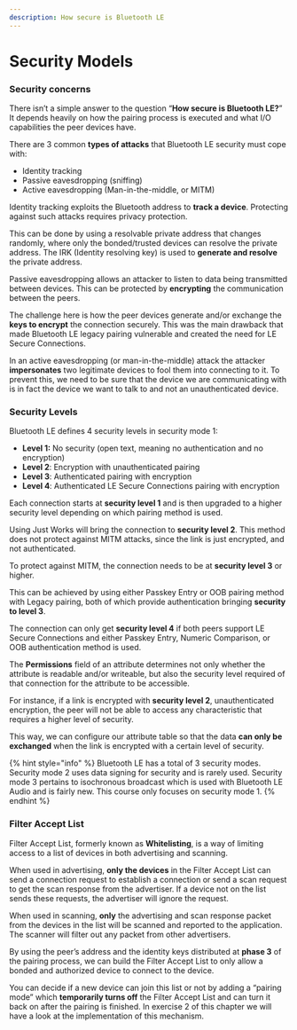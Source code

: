 ```yaml
---
description: How secure is Bluetooth LE
---
```


# Security Models

### Security concerns

There isn’t a simple answer to the question “**How secure is Bluetooth LE?**” It depends heavily on how the pairing process is executed and what I/O capabilities the peer devices have.

There are 3 common **types of attacks** that Bluetooth LE security must cope with:

* Identity tracking
* Passive eavesdropping (sniffing)
* Active eavesdropping (Man-in-the-middle, or MITM)

Identity tracking exploits the Bluetooth address to **track a device**. Protecting against such attacks requires privacy protection.

This can be done by using a resolvable private address that changes randomly, where only the bonded/trusted devices can resolve the private address. The IRK (Identity resolving key) is used to **generate and resolve** the private address.

Passive eavesdropping allows an attacker to listen to data being transmitted between devices. This can be protected by **encrypting** the communication between the peers.

The challenge here is how the peer devices generate and/or exchange the **keys to encrypt** the connection securely. This was the main drawback that made Bluetooth LE legacy pairing vulnerable and created the need for LE Secure Connections.

In an active eavesdropping (or man-in-the-middle) attack the attacker **impersonates** two legitimate devices to fool them into connecting to it. To prevent this, we need to be sure that the device we are communicating with is in fact the device we want to talk to and not an unauthenticated device.

### Security Levels&#x20;

Bluetooth LE defines 4 security levels in security mode 1:

* **Level 1:** No security (open text, meaning no authentication and no encryption)&#x20;
* **Level 2**: Encryption with unauthenticated pairing
* **Level 3**: Authenticated pairing with encryption
* **Level 4**: Authenticated LE Secure Connections pairing with encryption

Each connection starts at **security level 1** and is then upgraded to a higher security level depending on which pairing method is used.

Using Just Works will bring the connection to **security level 2**. This method does not protect against MITM attacks, since the link is just encrypted, and not authenticated.

To protect against MITM, the connection needs to be at **security level 3** or higher.

This can be achieved by using either Passkey Entry or OOB pairing method with Legacy pairing, both of which provide authentication bringing **security to level 3**.

The connection can only get **security level 4** if both peers support LE Secure Connections and either Passkey Entry, Numeric Comparison, or OOB authentication method is used.

The **Permissions** field of an attribute determines not only whether the attribute is readable and/or writeable, but also the security level required of that connection for the attribute to be accessible.

For instance, if a link is encrypted with **security level 2**, unauthenticated encryption, the peer will not be able to access any characteristic that requires a higher level of security.

This way, we can configure our attribute table so that the data **can only be exchanged** when the link is encrypted with a certain level of security.

{% hint style="info" %}
Bluetooth LE has a total of 3 security modes. Security mode 2 uses data signing for security and is rarely used. Security mode 3 pertains to isochronous broadcast which is used with Bluetooth LE Audio and is fairly new. This course only focuses on security mode 1.
{% endhint %}

### Filter Accept List

Filter Accept List, formerly known as **Whitelisting**, is a way of limiting access to a list of devices in both advertising and scanning.

When used in advertising, **only the devices** in the Filter Accept List can send a connection request to establish a connection or send a scan request to get the scan response from the advertiser. If a device not on the list sends these requests, the advertiser will ignore the request.

When used in scanning, **only** the advertising and scan response packet from the devices in the list will be scanned and reported to the application. The scanner will filter out any packet from other advertisers.

By using the peer’s address and the identity keys distributed at **phase 3** of the pairing process, we can build the Filter Accept List to only allow a bonded and authorized device to connect to the device.

You can decide if a new device can join this list or not by adding a “pairing mode” which **temporarily turns off** the Filter Accept List and can turn it back on after the pairing is finished. In exercise 2 of this chapter we will have a look at the implementation of this mechanism.

